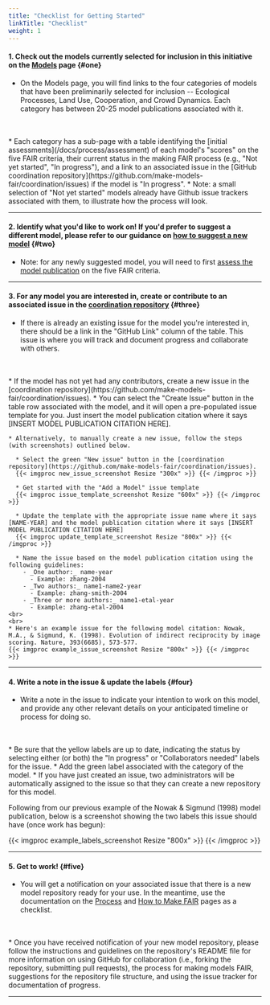 ```yaml
---
title: "Checklist for Getting Started"
linkTitle: "Checklist"
weight: 1
---
```



#### __1. Check out the models currently selected for inclusion in this initiative on the [Models](/docs/models/) page__ {#one}
  * On the Models page, you will find links to the four categories of models that have been preliminarily selected for inclusion -- Ecological Processes, Land Use, Cooperation, and Crowd Dynamics. Each category has between 20-25 model publications associated with it.
  <br>
  <br>
  * Each category has a sub-page with a table identifying the [initial assessments](/docs/process/assessment) of each model's "scores" on the five FAIR criteria, their current status in the making FAIR process (e.g., "Not yet started", "In progress"), and a link to an associated issue in the [GitHub coordination repository](https://github.com/make-models-fair/coordination/issues) if the model is "In progress".
    * Note: a small selection of "Not yet started" models already have Github issue trackers associated with them, to illustrate how the process will look.

<hr>

#### __2. Identify what you'd like to work on! If you'd prefer to suggest a different model, please refer to our guidance on [how to suggest a new model](/docs/models/#new)__ {#two}
  * Note: for any newly suggested model, you will need to first [assess the model publication](/docs/process/assessment) on the five FAIR criteria.

<hr>

#### __3. For any model you are interested in, create or contribute to an associated issue in the [coordination repository](https://github.com/make-models-fair/coordination/issues)__ {#three}
  * If there is already an existing issue for the model you're interested in, there should be a link in the "GitHub Link" column of the table. This issue is where you will track and document progress and collaborate with others.
  <br>
  <br>
  * If the model has not yet had any contributors, create a new issue in the [coordination repository](https://github.com/make-models-fair/coordination/issues).
    * You can select the "Create Issue" button in the table row associated with the model, and it will open a pre-populated issue template for you. Just insert the model publication citation where it says [INSERT MODEL PUBLICATION CITATION HERE].
   
    * Alternatively, to manually create a new issue, follow the steps (with screenshots) outlined below.
  
      * Select the green "New issue" button in the [coordination repository](https://github.com/make-models-fair/coordination/issues).
      {{< imgproc new_issue_screenshot Resize "300x" >}} {{< /imgproc >}}

      * Get started with the "Add a Model" issue template
      {{< imgproc issue_template_screenshot Resize "600x" >}} {{< /imgproc >}}

      * Update the template with the appropriate issue name where it says [NAME-YEAR] and the model publication citation where it says [INSERT MODEL PUBLICATION CITATION HERE]
      {{< imgproc update_template_screenshot Resize "800x" >}} {{< /imgproc >}}

      * Name the issue based on the model publication citation using the following guidelines:
        - _One author:_ name-year
          - Example: zhang-2004
        - _Two authors:_ name1-name2-year
          - Example: zhang-smith-2004
        - _Three or more authors:_ name1-etal-year
          - Example: zhang-etal-2004
    <br>
    <br>
    * Here's an example issue for the following model citation: Nowak, M.A., & Sigmund, K. (1998). Evolution of indirect reciprocity by image scoring. Nature, 393(6685), 573-577.
    {{< imgproc example_issue_screenshot Resize "800x" >}} {{< /imgproc >}}
<hr>

#### __4. Write a note in the issue & update the labels__ {#four}
  * Write a note in the issue to indicate your intention to work on this model, and provide any other relevant details on your anticipated timeline or process for doing so.
  <br>
  <br>
  * Be sure that the yellow labels are up to date, indicating the status by selecting either (or both) the "In progress" or "Collaborators needed" labels for the issue.
  * Add the green label associated with the category of the model.
  * If you have just created an issue, two administrators will be automatically assigned to the issue so that they can create a new repository for this model.

<br>

  Following from our previous example of the Nowak & Sigmund (1998) model publication, below is a screenshot showing the two labels this issue should have (once work has begun):

  {{< imgproc example_labels_screenshot Resize "800x" >}} {{< /imgproc >}}

<hr>

#### __5. Get to work!__ {#five}
  * You will get a notification on your associated issue that there is a new model repository ready for your use. In the meantime, use the documentation on the [Process](/docs/process/) and [How to Make FAIR](/docs/process/how-to) pages as a checklist.
  <br>
  <br>
  * Once you have received notification of your new model repository, please follow the instructions and guidelines on the repository's README file for more information on using GitHub for collaboration (i.e., forking the repository, submitting pull requests), the process for making models FAIR, suggestions for the repository file structure, and using the issue tracker for documentation of progress.

<hr>
